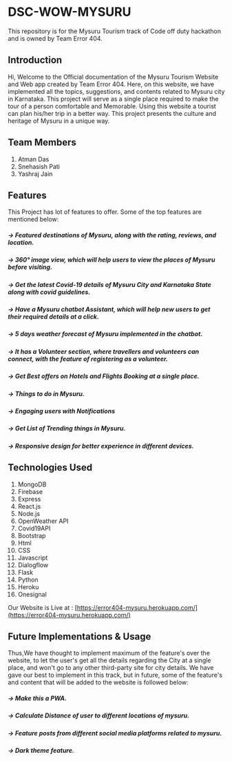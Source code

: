 # DSC-WOW-MYSURU

This repository is for the Mysuru Tourism track of Code off duty hackathon and is owned by Team Error 404.

## Introduction

Hi, Welcome to the Official documentation of the Mysuru Tourism Website and Web app created by Team Error 404. Here, on this website, we have implemented all the topics, suggestions, and contents related to Mysuru city in Karnataka. This project will serve as a single place required to make the tour of a person comfortable and Memorable. Using this website a tourist can plan his/her trip in a better way. This project presents the culture and heritage of Mysuru in a unique way.

## Team Members
1. Atman Das
2. Snehasish Pati
3. Yashraj Jain

## Features
This Project has lot of features to offer. Some of the top features are mentioned below:

##### -> Featured destinations of Mysuru, along with the rating, reviews, and location.
##### -> 360° image view, which will help users to view the places of Mysuru before visiting.
##### -> Get the latest Covid-19 details of Mysuru City and Karnataka State along with covid guidelines.
##### -> Have a Mysuru chatbot Assistant, which will help new users to get their required details at a click.
##### -> 5 days weather forecast of Mysuru implemented in the chatbot.
##### -> It has a Volunteer section, where travellers and volunteers can connect, with the feature of registering as a volunteer.
##### -> Get Best offers on Hotels and Flights Booking at a single place.
##### -> Things to do in Mysuru.
##### -> Engaging users with Notifications
##### -> Get List of Trending things in Mysuru.
##### -> Responsive design for better experience in different devices.


## Technologies Used

1.  MongoDB
2.  Firebase
3.  Express
4.  React.js
5.  Node.js
6.  OpenWeather API
7.  Covid19API
8.  Bootstrap
9.  Html
10. CSS
11. Javascript
12. Dialogflow
13. Flask
14. Python
15. Heroku
16. Onesignal

Our Website is Live at :
[https://error404-mysuru.herokuapp.com/](https://error404-mysuru.herokuapp.com/)

## Future Implementations & Usage

Thus,We have thought to implement maximum of the feature's over the website, to let the user's get all the details regarding the City at a single place, and won't go to any other third-party site for city details. We have gave our best to implement in this track, but in future, some of the feature's and content that will be added to the website is followed below:

##### -> Make this a PWA.
##### -> Calculate Distance of user to different locations of mysuru.
##### -> Feature posts from different social media platforms related to mysuru.
##### -> Dark theme feature.




